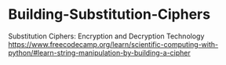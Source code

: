 # Building-Substitution-Ciphers
Substitution Ciphers: Encryption and Decryption Technology
 https://www.freecodecamp.org/learn/scientific-computing-with-python/#learn-string-manipulation-by-building-a-cipher 
 
